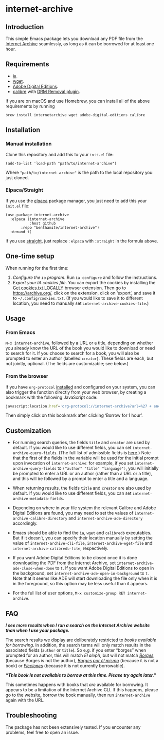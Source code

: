 # internet-archive

## Introduction

This simple Emacs package lets you download any PDF file from the [Internet Archive](https://archive.org/) seamlessly, as long as it can be borrowed for at least one hour.

## Requirements

- [ia](https://archive.org/developers/internetarchive/cli.html).
- [wget](https://www.gnu.org/software/wget/).
- [Adobe Digital Editions](https://www.adobe.com/solutions/ebook/digital-editions.html).
- [calibre](https://calibre-ebook.com/) with [DRM Removal plugin](https://www.epubor.com/calibre-drm-removal-plugins.html).

If you are on macOS and use Homebrew, you can install all of the above requirements by running

```shell
brew install internetarchive wget adobe-digital-editions calibre
```

## Installation

### Manual installation

Clone this repository and add this to your `init.el` file:

``` emacs-lisp
(add-to-list 'load-path "path/to/internet-archive")
```

Where `"path/to/internet-archive"` is the path to the local repository you just cloned.

### Elpaca/Straight

If you use the [elpaca](https://github.com/progfolio/elpaca) package manager, you just need to add this your `init.el` file:

``` emacs-lisp
(use-package internet-archive
  :elpaca (internet-archive
           :host github
	   :repo "benthamite/internet-archive")
  :demand t)
```

If you use [straight](https://github.com/radian-software/straight.el), just replace `:elpaca` with `:straight` in the formula above.

## One-time setup

When running for the first time:

1. *Configure the `ia` program.* Run `ia configure` and follow the instructions.
2. *Export your IA cookies file*. You can export the cookies by installing the [Get cookies.txt LOCALLY](https://github.com/kairi003/Get-cookies.txt-LOCALLY) browser extension. Then go to https://archive.org/, click on the extension, click on ‘export’, and save it to `~/.config/cookies.txt`. (If you would like to save it to different location, you need to manually set `internet-archive-cookies-file`.)

## Usage

### From Emacs

`M-x internet-archive`, followed by a URL or a title, depending on whether you already know the URL of the book you would like to download or need to search for it. If you choose to search for a book, you will also be prompted to enter an author (labelled `creator`). These fields are each, but not jointly, optional. (The fields are customizable; see below.)

### From the browser 

If you have `org-protocol` [installed](https://www.orgroam.com/manual.html#Installation-_00281_0029) and configured on your system, you can also trigger the function directly from your web browser, by creating a bookmark with the following JavaScript code:

``` javascript
javascript:location.href='org-protocol://internet-archive?url=%27 + encodeURIComponent(location.href);
```

Then simply click on this bookmark after clicking ‘Borrow for 1 hour’.

## Customization

- For running search queries, the fields `title` and `creator` are used by default. If you would like to use different fields, you can set `internet-archive-query-fields`. (The full list of admissible fields is [here](https://archive.org/developers/metadata-schema).) Note that the first of the fields in the variable will be used for the initial prompt upon invocation of `internet-archive`: for example, if you set `internet-archive-query-fields` to `("author" "title" "language")`, you will initially be prompted to enter a URL or an author (rather than a URL or a title), and this will be followed by a prompt to enter a title and a language.

- When returning results, the fields `title` and `creator` are also used by default. If you would like to use different fields, you can set `internet-archive-metadata-fields`.

- Depending on where in your file system the relevant Calibre and Adobe Digital Editions are found, you may need to set the values of `internet-archive-calibre-directory` and `internet-archive-ade-directory` accordingly.

- Emacs should be able to find the `ia`, `wget` and `calibredb` executables. But if it doesn’t, you can specify their location manually by setting the value of `internet-archive-cli-file`, `internet-archive-wget-file` and `internet-archive-calibredb-file`, respectively.

- If you want Adobe Digital Editions to be closed once it is done downloading the PDF from the Internet Archive, set `internet-archive-ade-close-when-done` to `t`.  If you want Adobe Digital Editions to open in the background, set `internet-archive-ade-open-in-background` to `t`. Note that it seems like ADE will start downloading the file only when
it is in the foreground, so this option may be less useful than it appears.

- For the full list of user options, `M-x customize-group RET internet-archive`.

## FAQ

***I see more results when I run a search on the Internet Archive website than when I use your package.***

The search results we display are deliberately restricted to *books available for borrowing*. In addition, the search terms will only match results in the associated fields (`author` or `title`). So e.g. if you enter “borges” when prompted for an author, this will match *El aleph*, but will not match *[Borges](https://archive.org/details/borges-adolfo-bioy-casares)* (because Borges is not the author), *[Borges por él mismo](https://archive.org/details/cd_jorge-luis-borges-lee-sus-poemas_jorge-luis-borges)* (because it is not a book) or *[Ficciones](https://archive.org/details/obrascompletas0000borg)* (because it is not currently borrowable).

***“This book is not available to borrow at this time. Please try again later.”***

This sometimes happens with books that *are* available for borrowing. It appears to be a limitation of the Internet Archive CLI. If this happens, please go to the website, borrow the book manually, then run `internet-archive` again with the URL.

## Troubleshooting

The package has not been extensively tested. If you encounter any problems, feel free to open an issue.
